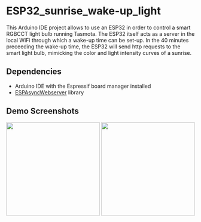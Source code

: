 # ESP32_sunrise_wake-up_light
This Arduino IDE project allows to use an ESP32 in order to control a smart RGBCCT light bulb running Tasmota. The ESP32 itself acts as a server in the local WiFi through which a wake-up time can be set-up. In the 40 minutes preceeding the wake-up time, the ESP32 will send http requests to the smart light bulb, mimicking the color and light intensity curves of a sunrise.

## Dependencies
* Arduino IDE with the Espressif board manager installed
* [ESPAsyncWebserver](https://github.com/me-no-dev/ESPAsyncWebServer) library

## Demo Screenshots
<p float="left">
<img src="https://user-images.githubusercontent.com/9755880/129462494-36ceb8ab-a022-463c-811f-c451ac36ab1a.jpeg" width="250">
<img src="https://user-images.githubusercontent.com/9755880/129462495-4b90eeb1-4fbe-45c0-b053-43a9a9513a6f.jpeg" width="250">
</p>
